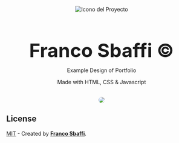 
<div align="center">
  
![Icono del Proyecto](https://github.com/FrancoSbaffi/Portfolio/assets/99909205/30fc803e-aabb-4af6-84e1-33fcf6e60ad8)

</div>

<h3 align="center" style="margin-bottom: 0; font-size: 50px;">
  Franco Sbaffi &copy;
</h3>

<p align="center">
  Example Design of Portfolio
</p>
<p align="center">
  Made with HTML, CSS & Javascript
</p>
<br>
<div align="center">
  
<img src="https://user-images.githubusercontent.com/99909205/228700514-c77e7e17-7414-467a-934c-497b50c21946.png" style="border-radius: 10px;"> 
  
</div>

##  License

[MIT](#) - Created by [**Franco Sbaffi**](https://www.linkedin.com/in/franco-sbaffi/).

